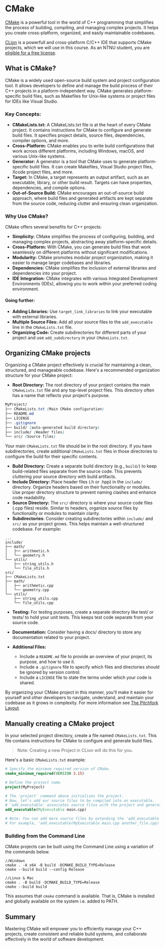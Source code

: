 # CMake 

[CMake](https://cmake.org/) is a powerful tool in the world of C++ programming that simplifies the process of building, compiling, and managing complex projects. It helps you create cross-platform, organized, and easily maintainable codebases.

[CLion](https://www.jetbrains.com/clion/) is a powerfull and cross-platform C/C++ IDE that supports CMake projects, which we will use in this course. 
As an NTNU student, you are [eligible for a free license](https://www.jetbrains.com/community/education/#students).  


## What is CMake?

CMake is a widely used open-source build system and project configuration tool. It allows developers to define and manage the build process of their C++ projects in a platform-independent way. CMake generates platform-specific build files, such as Makefiles for Unix-like systems or project files for IDEs like Visual Studio.

### Key Concepts:

- __CMakeLists.txt:__ A CMakeLists.txt file is at the heart of every CMake project. It contains instructions for CMake to configure and generate build files. It specifies project details, source files, dependencies, compiler options, and more.
- __Cross-Platform:__ CMake enables you to write build configurations that work across different platforms, including Windows, macOS, and various Unix-like systems.
- __Generator:__ A generator is a tool that CMake uses to generate platform-specific build files. It can create Makefiles, Visual Studio project files, Xcode project files, and more.
- __Target:__ In CMake, a target represents an output artifact, such as an executable, library, or other build result. Targets can have properties, dependencies, and compile options.
- __Out-of-Source Build:__ CMake encourages an out-of-source build approach, where build files and generated artifacts are kept separate from the source code, reducing clutter and ensuring clean organization.

### Why Use CMake?

CMake offers several benefits for C++ projects:

- __Simplicity:__ CMake simplifies the process of configuring, building, and managing complex projects, abstracting away platform-specific details.
- __Cross-Platform:__ With CMake, you can generate build files that work seamlessly on different platforms without significant modifications.
- __Modularity:__ CMake promotes modular project organization, making it easier to manage larger codebases and libraries.
- __Dependencies:__ CMake simplifies the inclusion of external libraries and dependencies into your project.
- __IDE Integration:__ CMake integrates with various Integrated Development Environments (IDEs), allowing you to work within your preferred coding environment.

#### Going further:

- __Adding Libraries:__ Use `target_link_libraries` to link your executable with external libraries.
- __Multiple Source Files:__ Add all your source files to the `add_executable` line in the `CMakeLists.txt` file.
- __Organizing Code:__ Create subdirectories for different parts of your project and use `add_subdirectory` in your `CMakeLists.txt`.

## Organizing CMake projects

Organizing a CMake project effectively is crucial for maintaining a clean, structured, and manageable codebase. Here's a recommended organization structure for your CMake project:

- __Root Directory:__
The root directory of your project contains the main `CMakeLists.txt` file and any top-level project files. This directory often has a name that reflects your project's purpose.

```scss
MyProject/
├── CMakeLists.txt (Main CMake configuration)
├── README.md
├── LICENSE
├── .gitignore
├── build/ (auto-generated build directory)
├── include/ (Header files)
└── src/ (Source files)
```

Your main `CMakeLists.txt` file should be in the root directory. If you have subdirectories, create additional `CMakeLists.txt` files in those directories to configure the build for their specific contents.

- __Build Directory:__
Create a separate build directory (e.g., `build/`) to keep build-related files separate from the source code. This prevents cluttering your source directory with build artifacts.
- __Include Directory:__
Place header files (.h or .hpp) in the `include/` directory. Organize headers based on their functionality or modules. Use proper directory structure to prevent naming clashes and enhance code readability.
- __Source Directory:__
The `src/` directory is where your source code files (.cpp files) reside. Similar to headers, organize source files by functionality or modules to maintain clarity.
- __Subdirectories__:
Consider creating subdirectories within `include/` and `src/` as your project grows. This helps maintain a well-structured codebase. For example:

```
...
include/
├── math/
│   ├── arithmetic.h
│   └── geometry.h
└── utils/
    ├── string_utils.h
    └── file_utils.h
src/
├── CMakeLists.txt
├── math/
│   ├── arithmetic.cpp
│   └── geometry.cpp
└── utils/
    ├── string_utils.cpp
    └── file_utils.cpp
```

- __Testing:__
For testing purposes, create a separate directory like test/ or tests/ to hold your unit tests. This keeps test code separate from your source code.

- __Documentation:__
Consider having a docs/ directory to store any documentation related to your project.

- __Additional Files:__
  - Include a `README.md` file to provide an overview of your project, its purpose, and how to use it.
  - Include a `.gitignore` file to specify which files and directories should be ignored by version control.
  - Include a `LICENSE` file to state the terms under which your code is shared.

By organizing your CMake project in this manner, you'll make it easier for yourself and other developers to navigate, understand, and maintain your codebase as it grows in complexity.
For more information see [The Pitchfork Layout](https://api.csswg.org/bikeshed/?force=1&url=https://raw.githubusercontent.com/vector-of-bool/pitchfork/develop/data/spec.bs).


## Manually creating a CMake project

In your selected project directory, create a file named `CMakeLists.txt`. This file contains instructions for CMake to configure and generate build files.

> Note: Creating a new Project in CLion will do this for you.

Here's a basic `CMakeLists.txt` example:

```cmake
# Specify the minimum required version of CMake.
cmake_minimum_required(VERSION 3.15)

# Define the project name.
project(MyProject)

# The 'project' command above initializes the project.
# Now, let's add our source files to be compiled into an executable.
# 'add_executable' associates source files with the project and generates the executable.
add_executable(MyExecutable main.cpp)

# Note: You can add more source files by extending the 'add_executable' line.
# For example, 'add_executable(MyExecutable main.cpp another_file.cpp)'
```

### Building from the Command Line

CMake projects can be built using the Command Line using a variation of the commands below.

```
//Windows
cmake . -A x64 -B build -DCMAKE_BUILD_TYPE=Release
cmake --build build --config Release

//Linux & Mac
cmake . -B build -DCMAKE_BUILD_TYPE=Release
cmake --build build
```

This assumes that `cmake` command is available. That is, CMake is installed and globally available on the system i.e. added to PATH.

## Summary

Mastering CMake will empower you to efficiently manage your C++ projects, create consistent and reliable build systems, and collaborate effectively in the world of software development.

